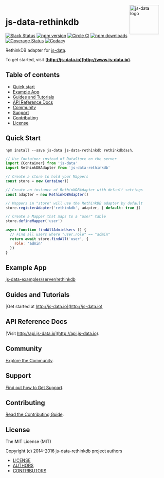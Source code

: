 <img src="https://raw.githubusercontent.com/js-data/js-data/master/js-data.png" alt="js-data logo" title="js-data" align="right" width="96" height="96" />

# js-data-rethinkdb

[![Slack Status][sl_b]][sl_l]
[![npm version][npm_b]][npm_l]
[![Circle CI][circle_b]][circle_l]
[![npm downloads][dn_b]][dn_l]
[![Coverage Status][cov_b]][cov_l]
[![Codacy][cod_b]][cod_l]

RethinkDB adapter for [js-data](http://www.js-data.io/).

To get started, visit __[http://js-data.io](http://www.js-data.io)__.

## Table of contents

* [Quick start](#quick-start)
* [Example App](#example-app)
* [Guides and Tutorials](#guides-and-tutorials)
* [API Reference Docs](#api-reference-docs)
* [Community](#community)
* [Support](#support)
* [Contributing](#contributing)
* [License](#license)

## Quick Start
`npm install --save js-data js-data-rethinkdb rethinkdbdash`.

```js
// Use Container instead of DataStore on the server
import {Container} from 'js-data'
import RethinkDBAdapter from 'js-data-rethinkdb'

// Create a store to hold your Mappers
const store = new Container()

// Create an instance of RethinkDBAdapter with default settings
const adapter = new RethinkDBAdapter()

// Mappers in "store" will use the RethinkDB adapter by default
store.registerAdapter('rethinkdb', adapter, { default: true })

// Create a Mapper that maps to a "user" table
store.defineMapper('user')
```

```js
async function findAllAdminUsers () {
  // Find all users where "user.role" == "admin"
  return await store.findAll('user', {
    role: 'admin'
  })
}
```

## Example App

[js-data-examples/server/rethinkdb](https://github.com/js-data/js-data-examples/tree/master/server/rethinkdb)

## Guides and Tutorials

[Get started at http://js-data.io](http://js-data.io)

## API Reference Docs

[Visit http://api.js-data.io](http://api.js-data.io).

## Community

[Explore the Community](http://js-data.io/docs/community).

## Support

[Find out how to Get Support](http://js-data.io/docs/support).

## Contributing

[Read the Contributing Guide](http://js-data.io/docs/contributing).

## License

The MIT License (MIT)

Copyright (c) 2014-2016 js-data-rethinkdb project authors

* [LICENSE](https://github.com/js-data/js-data-rethinkdb/blob/master/LICENSE)
* [AUTHORS](https://github.com/js-data/js-data-rethinkdb/blob/master/AUTHORS)
* [CONTRIBUTORS](https://github.com/js-data/js-data-rethinkdb/blob/master/CONTRIBUTORS)

[sl_b]: http://slack.js-data.io/badge.svg
[sl_l]: http://slack.js-data.io
[npm_b]: https://img.shields.io/npm/v/js-data-rethinkdb.svg?style=flat
[npm_l]: https://www.npmjs.org/package/js-data-rethinkdb
[circle_b]: https://img.shields.io/circleci/project/js-data/js-data-rethinkdb/master.svg?style=flat
[circle_l]: https://circleci.com/gh/js-data/js-data-rethinkdb/tree/master
[dn_b]: https://img.shields.io/npm/dm/js-data-rethinkdb.svg?style=flat
[dn_l]: https://www.npmjs.org/package/js-data-rethinkdb
[cov_b]: https://img.shields.io/coveralls/js-data/js-data-rethinkdb/master.svg?style=flat
[cov_l]: https://coveralls.io/github/js-data/js-data-rethinkdb?branch=master
[cod_b]: https://img.shields.io/codacy/69206fcb0df6462ca559610af32fd1fb.svg
[cod_l]: https://www.codacy.com/app/jasondobry/js-data-rethinkdb/dashboard
